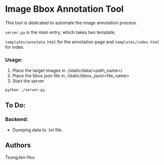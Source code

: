 # Image Bbox Annotation Tool

This tool is dedicated to automate the image annotation process.


`server.py` is the main entry, which takes two template,

`templates/annotate.html` for the annotation page and `templates/index.html` for index.


### Usage:
1. Place the target images in ./static/data/<path_name>/
2. Place the bbox json file in ./static/bbox_json/<file_name>
3. Start the server
```
python ./server.py
```

## To Do:
### Backend:
- Dumping data to .txt file.

## Authors

TsungJen Hsu
